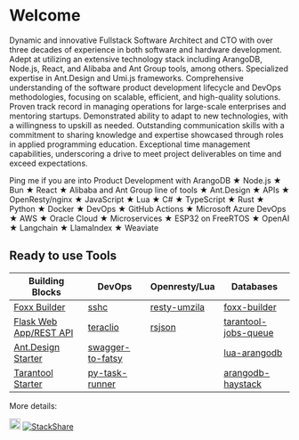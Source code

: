 # Welcome 

Dynamic and innovative Fullstack Software Architect and CTO with over three decades of experience in both software and hardware development. Adept at utilizing an extensive technology stack including ArangoDB, Node.js, React, and Alibaba and Ant Group tools, among others. Specialized expertise in Ant.Design and Umi.js frameworks. Comprehensive understanding of the software product development lifecycle and DevOps methodologies, focusing on scalable, efficient, and high-quality solutions. Proven track record in managing operations for large-scale enterprises and mentoring startups. Demonstrated ability to adapt to new technologies, with a willingness to upskill as needed. Outstanding communication skills with a commitment to sharing knowledge and expertise showcased through roles in applied programming education. Exceptional time management capabilities, underscoring a drive to meet project deliverables on time and exceed expectations.

Ping me if you are into Product Development with ArangoDB ★ Node.js ★ Bun ★ React ★ Alibaba and Ant Group line of tools ★ Ant.Design ★ APIs ★ OpenResty/nginx ★ JavaScript ★ Lua ★ C# ★ TypeScript ★ Rust ★ Python ★ Docker ★ DevOps ★ GitHub Actions ★ Microsoft Azure DevOps ★ AWS ★ Oracle Cloud ★ Microservices ★ ESP32 on FreeRTOS ★ OpenAI ★ Langchain ★ LlamaIndex ★ Weaviate

## Ready to use Tools

| Building Blocks                                              | DevOps                                                       | Openresty/Lua                                             | Databases                                                    |
| ------------------------------------------------------------ | ------------------------------------------------------------ | --------------------------------------------------------- | ------------------------------------------------------------ |
| [Foxx Builder](https://github.com/skitsanos/foxx-builder)    | [sshc](https://github.com/skitsanos/sshc)                    | [resty-umzila](https://github.com/skitsanos/resty-umzila) | [foxx-builder](https://github.com/skitsanos/foxx-builder)    |
| [Flask Web App/REST API](https://github.com/skitsanos/flask-dynamic-routes) | [teraclio](https://github.com/skitsanos/teraclio)            | [rsjson](https://github.com/skitsanos/rsjson)             | [tarantool-jobs-queue](https://github.com/skitsanos/tarantool-jobs-queue) |
| [Ant.Design Starter](https://github.com/skitsanos/default-dashboard) | [swagger-to-fatsy](https://github.com/skitsanos/swagger-to-fatsy) |                                                           | [lua-arangodb](https://github.com/skitsanos/lua-arangodb)    |
| [Tarantool Starter](https://github.com/skitsanos/tarantool-example) | [py-task-runner](https://github.com/skitsanos/py-task-runner/) |                                                           | [arangodb-haystack](https://github.com/skitsanos/arangodb-haystack) |

More details: 

[<img src="https://static-exp1.licdn.com/sc/h/90y3av2ns08iojcadywbxioqh" width="20">](https://www.linkedin.com/in/skitsanos/) [![StackShare](http://img.shields.io/badge/tech-stack-0690fa.svg?style=flat)](https://stackshare.io/skitsanos/stack)

